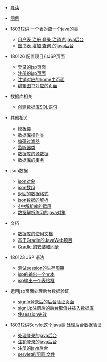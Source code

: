 
* [导读](README.md)
* [图例](resource/image.md)
* 180312讲 一个表对应一个java的类    
    * [用户表 注册 登录 注销 的java后台](src/main/java/demo/servelet/UserAction.java)	
    * [图书表 增加 查询 的java后台](src/main/java/demo/servelet/BookAction.java)	
* 180126 配置项目和JSP页面
    * [登录的jsp页面](src/main/webapp/index.jsp)	
    * [注册的jsp页面](src/main/webapp/sign_up.jsp)	
    * [注销对应的home主页面](src/main/webapp/home.jsp)	
    * [编辑图书对应的页面](src/main/webapp/edit.jsp)	
* 数据库相关     
    * [创建数据库SQL语句](sql/db.sql)	
* 其他相关     
    * [模板类](src/main/java/demo/model/Book.java)	
    * [数据库操作类](src/main/java/demo/util/DB.java)	
    * [编码过滤器](src/main/java/demo/util/EncodingFilter.java)	
    * [监听器类](src/main/java/demo/util/ListenerTest.java)	
    * [数据库的源数据](src/main/java/demo/util/MetaTest.java)	
    * [数据库的事务](src/main/java/demo/util/TransactionTest.java)	
* json数据     
    * [json对象](src/main/java/demo/data/object.json)	
    * [json数组](src/main/java/demo/data/array.json)	
    * [返回的数据格式](src/main/java/demo/data/ip.json)	
    * [json数据的解析](src/main/java/demo/json/JsonTestDemo.java)	
    * [4中解析库的运用](src/main/java/demo/json/JSONTest.java)	
    * [数据解析练习的java对象](src/main/java/demo/json/User.java)	

* 文档    
     * [数据库的使用文档](resource/数据库的使用.md)	
     * [基于Gradle的JavaWeb项目](resource/基于Gradle的JavaWeb项目.md)		
     * [Gradle 的安装和同步](resource/gradle.md)	
     
     
* 180123 JSP 语法
    * [测试session的生存周期](src/main/webapp/test.jsp)	
    * [jsp的输出一个文本](src/main/webapp/header.jsp)		
    * [jsp输出一个表格框](src/main/webapp/classic.jsp)	
* 运用jsp页面处理后台数据验证       
    * [signIn登录后的后台验证页面](src/main/webapp/signIn.jsp)	
    * [signUp注册后的后台取值并插入数据库](src/main/webapp/signUp.jsp)	
    * [使session失效](src/main/webapp/signOut.jsp)	    
* 180312讲Servlet这个java类  处理后台数据验证
    * [处理登录的java后台](src/main/java/demo/servelet/SignServlet.java)	
    * [注销登录的java后台](src/main/java/demo/servelet/SignOutServlet.java)	
    * [注册的java后台](src/main/java/demo/servelet/SignUpServlet.java)	
    * [servlet的配置 文件](src/main/webapp/WEB-INF/web.xml)	


